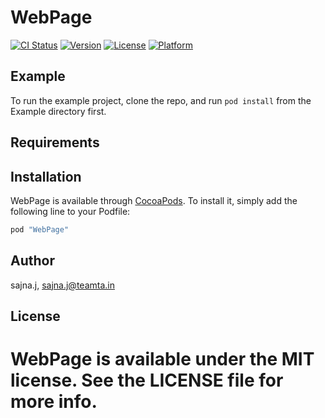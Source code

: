 
# WebPage
[![CI Status](http://img.shields.io/travis/sajna.j/WebPage.svg?style=flat)](https://travis-ci.org/sajna.j/WebPage)
[![Version](https://img.shields.io/cocoapods/v/WebPage.svg?style=flat)](http://cocoapods.org/pods/WebPage)
[![License](https://img.shields.io/cocoapods/l/WebPage.svg?style=flat)](http://cocoapods.org/pods/WebPage)
[![Platform](https://img.shields.io/cocoapods/p/WebPage.svg?style=flat)](http://cocoapods.org/pods/WebPage)

## Example
To run the example project, clone the repo, and run `pod install` from the Example directory first.
## Requirements
## Installation

WebPage is available through [CocoaPods](http://cocoapods.org). To install
it, simply add the following line to your Podfile:

```ruby
pod "WebPage"
```
## Author

sajna.j, sajna.j@teamta.in

## License

# WebPage is available under the MIT license. See the LICENSE file for more info.
